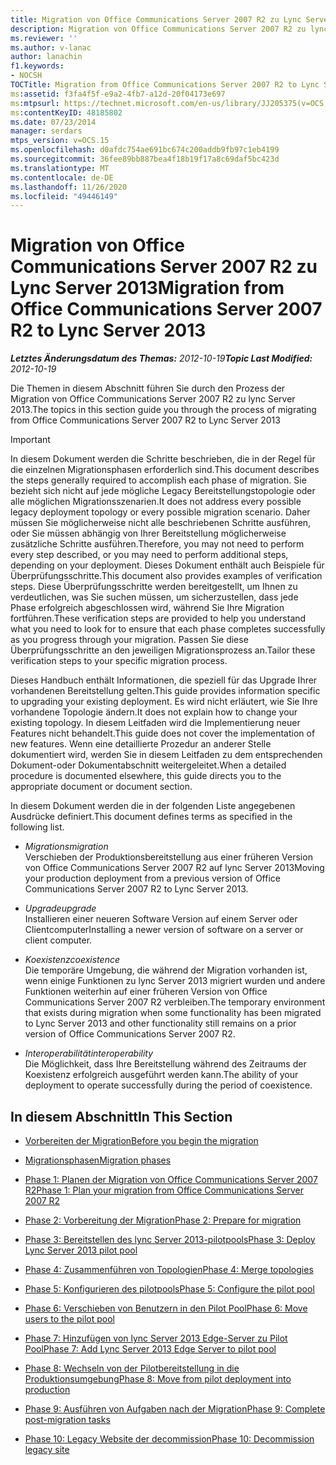 ```yaml
---
title: Migration von Office Communications Server 2007 R2 zu Lync Server 2013
description: Migration von Office Communications Server 2007 R2 zu lync Server 2013
ms.reviewer: ''
ms.author: v-lanac
author: lanachin
f1.keywords:
- NOCSH
TOCTitle: Migration from Office Communications Server 2007 R2 to Lync Server 2013
ms:assetid: f3fa4f5f-e9a2-4fb7-a12d-20f04173e697
ms:mtpsurl: https://technet.microsoft.com/en-us/library/JJ205375(v=OCS.15)
ms:contentKeyID: 48185802
ms.date: 07/23/2014
manager: serdars
mtps_version: v=OCS.15
ms.openlocfilehash: d0afdc754ae691bc674c200addb9fb97c1eb4199
ms.sourcegitcommit: 36fee89bb887bea4f18b19f17a8c69daf5bc423d
ms.translationtype: MT
ms.contentlocale: de-DE
ms.lasthandoff: 11/26/2020
ms.locfileid: "49446149"
---
```

# <a name="migration-from-office-communications-server-2007-r2-to-lync-server-2013"></a><span data-ttu-id="c69eb-103">Migration von Office Communications Server 2007 R2 zu Lync Server 2013</span><span class="sxs-lookup"><span data-stu-id="c69eb-103">Migration from Office Communications Server 2007 R2 to Lync Server 2013</span></span>

<div data-xmlns="http://www.w3.org/1999/xhtml">

<div class="topic" data-xmlns="http://www.w3.org/1999/xhtml" data-msxsl="urn:schemas-microsoft-com:xslt" data-cs="https://msdn.microsoft.com/">

<div data-asp="https://msdn2.microsoft.com/asp">



</div>

<div id="mainSection">

<div id="mainBody"><span data-ttu-id="c69eb-104">

<span> </span></span><span class="sxs-lookup"><span data-stu-id="c69eb-104">

<span> </span></span></span>

<span data-ttu-id="c69eb-105">_**Letztes Änderungsdatum des Themas:** 2012-10-19_</span><span class="sxs-lookup"><span data-stu-id="c69eb-105">_**Topic Last Modified:** 2012-10-19_</span></span>

<span data-ttu-id="c69eb-106">Die Themen in diesem Abschnitt führen Sie durch den Prozess der Migration von Office Communications Server 2007 R2 zu lync Server 2013.</span><span class="sxs-lookup"><span data-stu-id="c69eb-106">The topics in this section guide you through the process of migrating from Office Communications Server 2007 R2 to Lync Server 2013</span></span>

<div>


> [!IMPORTANT]  
> <span data-ttu-id="c69eb-107">In diesem Dokument werden die Schritte beschrieben, die in der Regel für die einzelnen Migrationsphasen erforderlich sind.</span><span class="sxs-lookup"><span data-stu-id="c69eb-107">This document describes the steps generally required to accomplish each phase of migration.</span></span> <span data-ttu-id="c69eb-108">Sie bezieht sich nicht auf jede mögliche Legacy Bereitstellungstopologie oder alle möglichen Migrationsszenarien.</span><span class="sxs-lookup"><span data-stu-id="c69eb-108">It does not address every possible legacy deployment topology or every possible migration scenario.</span></span> <span data-ttu-id="c69eb-109">Daher müssen Sie möglicherweise nicht alle beschriebenen Schritte ausführen, oder Sie müssen abhängig von Ihrer Bereitstellung möglicherweise zusätzliche Schritte ausführen.</span><span class="sxs-lookup"><span data-stu-id="c69eb-109">Therefore, you may not need to perform every step described, or you may need to perform additional steps, depending on your deployment.</span></span> <span data-ttu-id="c69eb-110">Dieses Dokument enthält auch Beispiele für Überprüfungsschritte.</span><span class="sxs-lookup"><span data-stu-id="c69eb-110">This document also provides examples of verification steps.</span></span> <span data-ttu-id="c69eb-111">Diese Überprüfungsschritte werden bereitgestellt, um Ihnen zu verdeutlichen, was Sie suchen müssen, um sicherzustellen, dass jede Phase erfolgreich abgeschlossen wird, während Sie Ihre Migration fortführen.</span><span class="sxs-lookup"><span data-stu-id="c69eb-111">These verification steps are provided to help you understand what you need to look for to ensure that each phase completes successfully as you progress through your migration.</span></span> <span data-ttu-id="c69eb-112">Passen Sie diese Überprüfungsschritte an den jeweiligen Migrationsprozess an.</span><span class="sxs-lookup"><span data-stu-id="c69eb-112">Tailor these verification steps to your specific migration process.</span></span>



</div>

<span data-ttu-id="c69eb-113">Dieses Handbuch enthält Informationen, die speziell für das Upgrade Ihrer vorhandenen Bereitstellung gelten.</span><span class="sxs-lookup"><span data-stu-id="c69eb-113">This guide provides information specific to upgrading your existing deployment.</span></span> <span data-ttu-id="c69eb-114">Es wird nicht erläutert, wie Sie Ihre vorhandene Topologie ändern.</span><span class="sxs-lookup"><span data-stu-id="c69eb-114">It does not explain how to change your existing topology.</span></span> <span data-ttu-id="c69eb-115">In diesem Leitfaden wird die Implementierung neuer Features nicht behandelt.</span><span class="sxs-lookup"><span data-stu-id="c69eb-115">This guide does not cover the implementation of new features.</span></span> <span data-ttu-id="c69eb-116">Wenn eine detaillierte Prozedur an anderer Stelle dokumentiert wird, werden Sie in diesem Leitfaden zu dem entsprechenden Dokument-oder Dokumentabschnitt weitergeleitet.</span><span class="sxs-lookup"><span data-stu-id="c69eb-116">When a detailed procedure is documented elsewhere, this guide directs you to the appropriate document or document section.</span></span>

<span data-ttu-id="c69eb-117">In diesem Dokument werden die in der folgenden Liste angegebenen Ausdrücke definiert.</span><span class="sxs-lookup"><span data-stu-id="c69eb-117">This document defines terms as specified in the following list.</span></span>

  - <span data-ttu-id="c69eb-118">*Migrations*</span><span class="sxs-lookup"><span data-stu-id="c69eb-118">*migration*</span></span>  
    <span data-ttu-id="c69eb-119">Verschieben der Produktionsbereitstellung aus einer früheren Version von Office Communications Server 2007 R2 auf lync Server 2013</span><span class="sxs-lookup"><span data-stu-id="c69eb-119">Moving your production deployment from a previous version of Office Communications Server 2007 R2 to Lync Server 2013.</span></span>

<!-- end list -->

  - <span data-ttu-id="c69eb-120">*Upgrade*</span><span class="sxs-lookup"><span data-stu-id="c69eb-120">*upgrade*</span></span>  
    <span data-ttu-id="c69eb-121">Installieren einer neueren Software Version auf einem Server oder Clientcomputer</span><span class="sxs-lookup"><span data-stu-id="c69eb-121">Installing a newer version of software on a server or client computer.</span></span>

<!-- end list -->

  - <span data-ttu-id="c69eb-122">*Koexistenz*</span><span class="sxs-lookup"><span data-stu-id="c69eb-122">*coexistence*</span></span>  
    <span data-ttu-id="c69eb-123">Die temporäre Umgebung, die während der Migration vorhanden ist, wenn einige Funktionen zu lync Server 2013 migriert wurden und andere Funktionen weiterhin auf einer früheren Version von Office Communications Server 2007 R2 verbleiben.</span><span class="sxs-lookup"><span data-stu-id="c69eb-123">The temporary environment that exists during migration when some functionality has been migrated to Lync Server 2013 and other functionality still remains on a prior version of Office Communications Server 2007 R2.</span></span>

<!-- end list -->

  - <span data-ttu-id="c69eb-124">*Interoperabilität*</span><span class="sxs-lookup"><span data-stu-id="c69eb-124">*interoperability*</span></span>  
    <span data-ttu-id="c69eb-125">Die Möglichkeit, dass Ihre Bereitstellung während des Zeitraums der Koexistenz erfolgreich ausgeführt werden kann.</span><span class="sxs-lookup"><span data-stu-id="c69eb-125">The ability of your deployment to operate successfully during the period of coexistence.</span></span>

<div>

## <a name="in-this-section"></a><span data-ttu-id="c69eb-126">In diesem Abschnitt</span><span class="sxs-lookup"><span data-stu-id="c69eb-126">In This Section</span></span>

  - [<span data-ttu-id="c69eb-127">Vorbereiten der Migration</span><span class="sxs-lookup"><span data-stu-id="c69eb-127">Before you begin the migration</span></span>](before-you-begin-the-migration.md)

  - [<span data-ttu-id="c69eb-128">Migrationsphasen</span><span class="sxs-lookup"><span data-stu-id="c69eb-128">Migration phases</span></span>](migration-phases.md)

  - [<span data-ttu-id="c69eb-129">Phase 1: Planen der Migration von Office Communications Server 2007 R2</span><span class="sxs-lookup"><span data-stu-id="c69eb-129">Phase 1: Plan your migration from Office Communications Server 2007 R2</span></span>](phase-1-plan-your-migration-from-office-communications-server-2007-r2.md)

  - [<span data-ttu-id="c69eb-130">Phase 2: Vorbereitung der Migration</span><span class="sxs-lookup"><span data-stu-id="c69eb-130">Phase 2: Prepare for migration</span></span>](phase-2-prepare-for-migration.md)

  - [<span data-ttu-id="c69eb-131">Phase 3: Bereitstellen des lync Server 2013-pilotpools</span><span class="sxs-lookup"><span data-stu-id="c69eb-131">Phase 3: Deploy Lync Server 2013 pilot pool</span></span>](phase-3-deploy-lync-server-2013-pilot-pool.md)

  - [<span data-ttu-id="c69eb-132">Phase 4: Zusammenführen von Topologien</span><span class="sxs-lookup"><span data-stu-id="c69eb-132">Phase 4: Merge topologies</span></span>](phase-4-merge-topologies.md)

  - [<span data-ttu-id="c69eb-133">Phase 5: Konfigurieren des pilotpools</span><span class="sxs-lookup"><span data-stu-id="c69eb-133">Phase 5: Configure the pilot pool</span></span>](phase-5-configure-the-pilot-pool.md)

  - [<span data-ttu-id="c69eb-134">Phase 6: Verschieben von Benutzern in den Pilot Pool</span><span class="sxs-lookup"><span data-stu-id="c69eb-134">Phase 6: Move users to the pilot pool</span></span>](phase-6-move-users-to-the-pilot-pool.md)

  - [<span data-ttu-id="c69eb-135">Phase 7: Hinzufügen von lync Server 2013 Edge-Server zu Pilot Pool</span><span class="sxs-lookup"><span data-stu-id="c69eb-135">Phase 7: Add Lync Server 2013 Edge Server to pilot pool</span></span>](phase-7-add-lync-server-2013-edge-server-to-pilot-pool.md)

  - [<span data-ttu-id="c69eb-136">Phase 8: Wechseln von der Pilotbereitstellung in die Produktionsumgebung</span><span class="sxs-lookup"><span data-stu-id="c69eb-136">Phase 8: Move from pilot deployment into production</span></span>](phase-8-move-from-pilot-deployment-into-production.md)

  - [<span data-ttu-id="c69eb-137">Phase 9: Ausführen von Aufgaben nach der Migration</span><span class="sxs-lookup"><span data-stu-id="c69eb-137">Phase 9: Complete post-migration tasks</span></span>](phase-9-complete-post-migration-tasks.md)

  - [<span data-ttu-id="c69eb-138">Phase 10: Legacy Website der decommission</span><span class="sxs-lookup"><span data-stu-id="c69eb-138">Phase 10: Decommission legacy site</span></span>](phase-10-decommission-legacy-site.md)

<span data-ttu-id="c69eb-139"></div>

</div>

<span> </span>

</div>

</div>

</span><span class="sxs-lookup"><span data-stu-id="c69eb-139"></div>

</div>

<span> </span>

</div>

</div>

</span></span></div>

